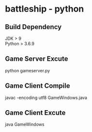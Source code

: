 battleship - python
=================

Build Dependency
-----------
JDK > 9<br>
Python > 3.6.9

Game Server Excute
------------------
python gameserver.py

Game Client Compile
-----------------------
javac -encoding utf8 GameWindows.java

Game Client Excute
------------------
java GameWindows
